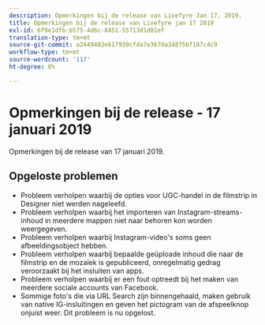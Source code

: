 ```yaml
---
description: Opmerkingen bij de release van Livefyre Jan 17, 2019.
title: Opmerkingen bij de release van Livefyre jan 17 2019
exl-id: 6f9e1dfb-b575-4d6c-8451-55713d1d01ef
translation-type: tm+mt
source-git-commit: a2449482e617939cfda7e367da34875bf187c4c9
workflow-type: tm+mt
source-wordcount: '117'
ht-degree: 0%

---
```


# Opmerkingen bij de release - 17 januari 2019

Opmerkingen bij de release van 17 januari 2019.

## Opgeloste problemen

* Probleem verholpen waarbij de opties voor UGC-handel in de filmstrip in Designer niet werden nageleefd.
* Probleem verholpen waarbij het importeren van Instagram-streams-inhoud in meerdere mappen niet naar behoren kon worden weergegeven.
* Probleem verholpen waarbij Instagram-video&#39;s soms geen afbeeldingsobject hebben.
* Probleem verholpen waarbij bepaalde geüploade inhoud die naar de filmstrip en de mozaïek is gepubliceerd, onregelmatig gedrag veroorzaakt bij het insluiten van apps.
* Probleem verholpen waarbij er een fout optreedt bij het maken van meerdere sociale accounts van Facebook.
* Sommige foto&#39;s die via URL Search zijn binnengehaald, maken gebruik van native IG-insluitingen en geven het pictogram van de afspeelknop onjuist weer. Dit probleem is nu opgelost.

